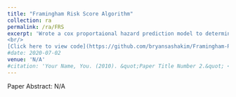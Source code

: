 ```yaml
---
title: "Framingham Risk Score Algorithm"
collection: ra
permalink: /ra/FRS
excerpt: 'Wrote a cox proportaional hazard prediction model to determine a 10-year risk score of cardiovascular disease using a variety of individual level risk factors such as age, total cholesteral, treated systolic blood pressure, HDL, smoking status and diabetes. <br/> 
<br/> 
[Click here to view code](https://github.com/bryansashakim/Framingham-Risk-Scores)'
#date: 2020-07-02
venue: 'N/A'
#citation: 'Your Name, You. (2010). &quot;Paper Title Number 2.&quot; <i>Journal 1</i>. 1(2).'
---
```

Paper Abstract: N/A
